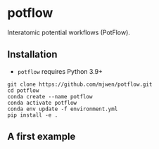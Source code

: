 # potflow

Interatomic potential workflows (PotFlow).


## Installation 

- `potflow` requires Python 3.9+
 ```
 git clone https://github.com/mjwen/potflow.git
 cd potflow 
 conda create --name potflow 
 conda activate potflow 
 conda env update -f environment.yml
 pip install -e . 
 ```

## A first example 